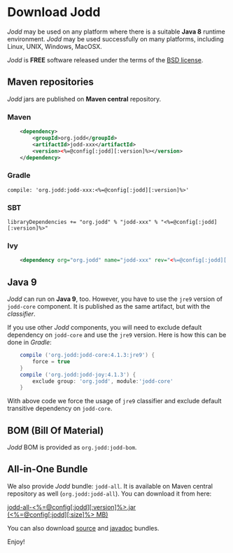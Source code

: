 # Download Jodd

*Jodd* may be used on any platform where there is a suitable **Java 8**
runtime environment. *Jodd* may be used successfully on many platforms,
including Linux, UNIX, Windows, MacOSX.

*Jodd* is **FREE** software released under the terms of the [BSD
license](/license.html).

## Maven repositories <i class="fa fa-arrow-circle-o-down"></i>

*Jodd* jars are published on **Maven central** repository.

### Maven

~~~xml
	<dependency>
		<groupId>org.jodd</groupId>
		<artifactId>jodd-xxx</artifactId>
		<version><%=@config[:jodd][:version]%></version>
	</dependency>
~~~

### Gradle

~~~
compile: 'org.jodd:jodd-xxx:<%=@config[:jodd][:version]%>'
~~~

### SBT

~~~
libraryDependencies += "org.jodd" % "jodd-xxx" % "<%=@config[:jodd][:version]%>"
~~~

### Ivy

~~~xml
	<dependency org="org.jodd" name="jodd-xxx" rev="<%=@config[:jodd][:version]%>"/>
~~~

## Java 9 <i class="fa fa-coffee"></i>

*Jodd* can run on **Java 9**, too. However, you have to use the `jre9` version of `jodd-core` component. It is published as the same artifact, but with the _classifier_.

If you use other *Jodd* components, you will need to exclude default dependency on `jodd-core` and use the `jre9` version. Here is how this can be done in _Gradle_:

~~~groovy
    compile ('org.jodd:jodd-core:4.1.3:jre9') {
        force = true
    }
    compile ('org.jodd:jodd-joy:4.1.3') {
        exclude group: 'org.jodd', module:'jodd-core'
    }
~~~

With above code we force the usage of `jre9` classifier and exclude default transitive dependency on `jodd-core`.

## BOM (Bill Of Material)

*Jodd* BOM is provided as `org.jodd:jodd-bom`.

## All-in-One Bundle <i class="fa fa-paper-plane-o"></i>

We also provide *Jodd* bundle: `jodd-all`. It is available on Maven central
repository as well (`org.jodd:jodd-all`). You can download it from here:

<div class="button"><a href="https://repo1.maven.org/maven2/org/jodd/jodd-all/<%=@config[:jodd][:version]%>/jodd-all-<%=@config[:jodd][:version]%>.jar">
	jodd-all-<%=@config[:jodd][:version]%>.jar
	<div class="sub">(<%=@config[:jodd][:size]%> MB)</div>
</a></div>

You can also download
[source](https://repo1.maven.org/maven2/org/jodd/jodd-all/<%=@config[:jodd][:version]%>/jodd-all-<%=@config[:jodd][:version]%>-sources.jar)
and [javadoc](https://repo1.maven.org/maven2/org/jodd/jodd-all/<%=@config[:jodd][:version]%>/jodd-all-<%=@config[:jodd][:version]%>-javadoc.jar)
bundles.

Enjoy!